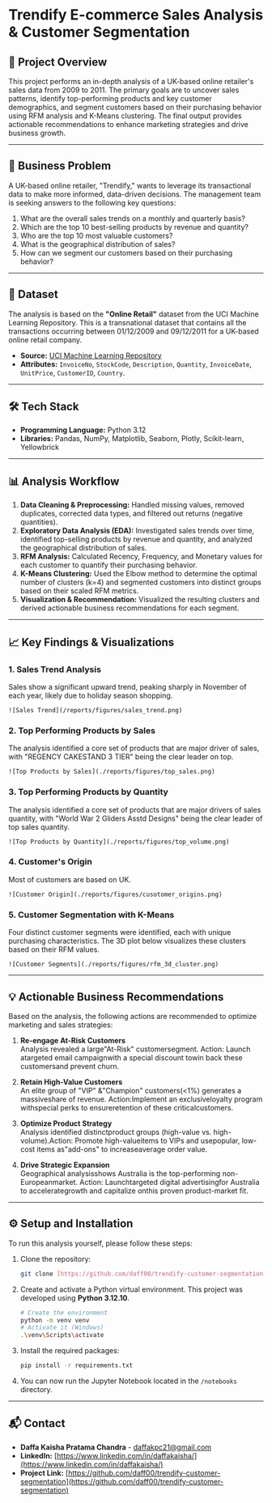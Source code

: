 # Trendify E-commerce Sales Analysis & Customer Segmentation

## 📖 Project Overview

This project performs an in-depth analysis of a UK-based online retailer's sales data from 2009 to 2011. The primary goals are to uncover sales patterns, identify top-performing products and key customer demographics, and segment customers based on their purchasing behavior using RFM analysis and K-Means clustering. The final output provides actionable recommendations to enhance marketing strategies and drive business growth.

---

## 🎯 Business Problem

A UK-based online retailer, "Trendify," wants to leverage its transactional data to make more informed, data-driven decisions. The management team is seeking answers to the following key questions:
1. What are the overall sales trends on a monthly and quarterly basis?
2. Which are the top 10 best-selling products by revenue and quantity?
3. Who are the top 10 most valuable customers?
4. What is the geographical distribution of sales?
5. How can we segment our customers based on their purchasing behavior?

---

## 💾 Dataset

The analysis is based on the **"Online Retail"** dataset from the UCI Machine Learning Repository. This is a transnational dataset that contains all the transactions occurring between 01/12/2009 and 09/12/2011 for a UK-based online retail company.

-   **Source:** [UCI Machine Learning Repository](https://www.kaggle.com/datasets/mashlyn/online-retail-ii-uci)
-   **Attributes:** `InvoiceNo`, `StockCode`, `Description`, `Quantity`, `InvoiceDate`, `UnitPrice`, `CustomerID`, `Country`.

---

## 🛠️ Tech Stack

-   **Programming Language:** Python 3.12
-   **Libraries:** Pandas, NumPy, Matplotlib, Seaborn, Plotly, Scikit-learn, Yellowbrick

---

## 📊 Analysis Workflow

1.  **Data Cleaning & Preprocessing:** Handled missing values, removed duplicates, corrected data types, and filtered out returns (negative quantities).
2.  **Exploratory Data Analysis (EDA):** Investigated sales trends over time, identified top-selling products by revenue and quantity, and analyzed the geographical distribution of sales.
3.  **RFM Analysis:** Calculated Recency, Frequency, and Monetary values for each customer to quantify their purchasing behavior.
4.  **K-Means Clustering:** Used the Elbow method to determine the optimal number of clusters (k=4) and segmented customers into distinct groups based on their scaled RFM metrics.
5.  **Visualization & Recommendation:** Visualized the resulting clusters and derived actionable business recommendations for each segment.

---

## 📈 Key Findings & Visualizations

### 1. Sales Trend Analysis
Sales show a significant upward trend, peaking sharply in November of each year, likely due to holiday season shopping.

`![Sales Trend](/reports/figures/sales_trend.png)`

### 2. Top Performing Products by Sales
The analysis identified a core set of products that are major driver of sales, with "REGENCY CAKESTAND 3 TIER" being the clear leader on top.

`![Top Products by Sales](./reports/figures/top_sales.png)`

### 3. Top Performing Products by Quantity
The analysis identified a core set of products that are major drivers of sales quantity, with "World War 2 Gliders Asstd Designs" being the clear leader of top sales quantity.

`![Top Products by Quantity](./reports/figures/top_volume.png)`

### 4. Customer's Origin
Most of customers are based on UK.

`![Customer Origin](./reports/figures/cusotomer_origins.png)`

### 5. Customer Segmentation with K-Means
Four distinct customer segments were identified, each with unique purchasing characteristics. The 3D plot below visualizes these clusters based on their RFM values.

`![Customer Segments](./reports/figures/rfm_3d_cluster.png)`


---

## 💡 Actionable Business Recommendations

Based on the analysis, the following actions are recommended to optimize marketing and sales strategies:

1. **Re-engage At-Risk Customers** <br>
Analysis revealed a large"At-Risk" customersegment. Action: Launch atargeted email campaignwith a special discount towin back these customersand prevent churn.

2. **Retain High-Value Customers**<br>
An elite group of "VIP" &"Champion" customers(<1%) generates a massiveshare of revenue. Action:Implement an exclusiveloyalty program withspecial perks to ensureretention of these criticalcustomers.

3. **Optimize Product Strategy**<br>
Analysis identified distinctproduct groups (high-value vs. high-volume).Action: Promote high-valueitems to VIPs and usepopular, low-cost items as"add-ons" to increaseaverage order value.

4. **Drive Strategic Expansion**<br>
Geographical analysisshows Australia is the top-performing non-Europeanmarket. Action: Launchtargeted digital advertisingfor Australia to accelerategrowth and capitalize onthis proven product-market fit.

---

## ⚙️ Setup and Installation

To run this analysis yourself, please follow these steps:

1.  Clone the repository:
    ```bash
    git clone [https://github.com/daff00/trendify-customer-segmentation](https://github.com/daff00/trendify-customer-segmentation)
    ```
2.  Create and activate a Python virtual environment. This project was developed using **Python 3.12.10**.
    ```bash
    # Create the environment
    python -m venv venv
    # Activate it (Windows)
    .\venv\Scripts\activate
    ```
3.  Install the required packages:
    ```bash
    pip install -r requirements.txt
    ```

4.  You can now run the Jupyter Notebook located in the `/notebooks` directory.

---

## 📬 Contact

-   **Daffa Kaisha Pratama Chandra** - [daffakpc21@gmail.com](mailto:daffakpc21@gmail.com)
-   **LinkedIn:** [https://www.linkedin.com/in/daffakaisha/](https://www.linkedin.com/in/daffakaisha/)
-   **Project Link:** [https://github.com/daff00/trendify-customer-segmentation](https://github.com/daff00/trendify-customer-segmentation)